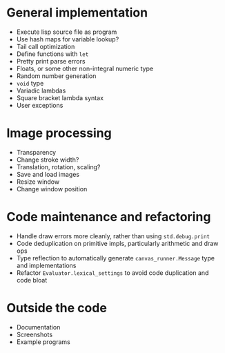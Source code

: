 # General implementation
- Execute lisp source file as program
- Use hash maps for variable lookup?
- Tail call optimization
- Define functions with `let`
- Pretty print parse errors
- Floats, or some other non-integral numeric type
- Random number generation
- `void` type
- Variadic lambdas
- Square bracket lambda syntax
- User exceptions

# Image processing
- Transparency
- Change stroke width?
- Translation, rotation, scaling?
- Save and load images
- Resize window
- Change window position

# Code maintenance and refactoring
- Handle draw errors more cleanly, rather than using `std.debug.print`
- Code deduplication on primitive impls, particularly arithmetic and draw ops
- Type reflection to automatically generate `canvas_runner.Message` type and implementations
- Refactor `Evaluator.lexical_settings` to avoid code duplication and code bloat

# Outside the code
- Documentation
- Screenshots
- Example programs
